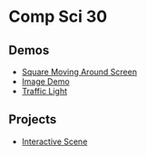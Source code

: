 # Comp Sci 30 

## Demos
- [Square Moving Around Screen](square-moving)
- [Image Demo](image-demo)
- [Traffic Light](traffic-light)

## Projects
- [Interactive Scene](interactive-scene)
